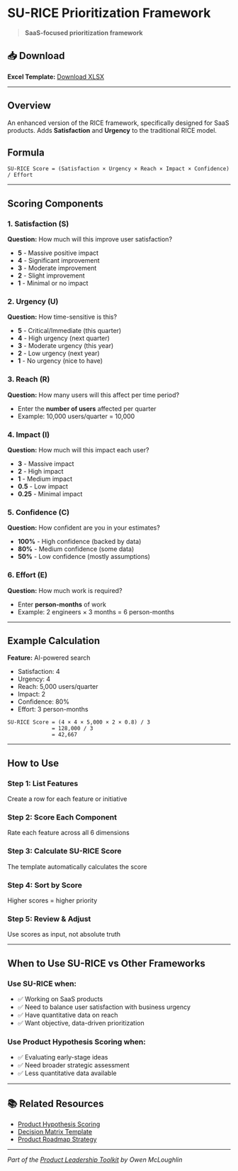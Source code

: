 # SU-RICE Prioritization Framework

> **SaaS-focused prioritization framework**

## 📥 Download

**Excel Template:** [Download XLSX](https://res.cloudinary.com/dimqqmfx6/raw/upload/v1759549640/su-rice-prioritization_wok31z.xlsx)

---

## Overview

An enhanced version of the RICE framework, specifically designed for SaaS products. Adds **Satisfaction** and **Urgency** to the traditional RICE model.

## Formula

```
SU-RICE Score = (Satisfaction × Urgency × Reach × Impact × Confidence) / Effort
```

---

## Scoring Components

### 1. Satisfaction (S)
**Question:** How much will this improve user satisfaction?

- **5** - Massive positive impact
- **4** - Significant improvement
- **3** - Moderate improvement
- **2** - Slight improvement
- **1** - Minimal or no impact

### 2. Urgency (U)
**Question:** How time-sensitive is this?

- **5** - Critical/Immediate (this quarter)
- **4** - High urgency (next quarter)
- **3** - Moderate urgency (this year)
- **2** - Low urgency (next year)
- **1** - No urgency (nice to have)

### 3. Reach (R)
**Question:** How many users will this affect per time period?

- Enter the **number of users** affected per quarter
- Example: 10,000 users/quarter = 10,000

### 4. Impact (I)
**Question:** How much will this impact each user?

- **3** - Massive impact
- **2** - High impact
- **1** - Medium impact
- **0.5** - Low impact
- **0.25** - Minimal impact

### 5. Confidence (C)
**Question:** How confident are you in your estimates?

- **100%** - High confidence (backed by data)
- **80%** - Medium confidence (some data)
- **50%** - Low confidence (mostly assumptions)

### 6. Effort (E)
**Question:** How much work is required?

- Enter **person-months** of work
- Example: 2 engineers × 3 months = 6 person-months

---

## Example Calculation

**Feature:** AI-powered search
- Satisfaction: 4
- Urgency: 4
- Reach: 5,000 users/quarter
- Impact: 2
- Confidence: 80%
- Effort: 3 person-months

```
SU-RICE Score = (4 × 4 × 5,000 × 2 × 0.8) / 3
              = 128,000 / 3
              = 42,667
```

---

## How to Use

### Step 1: List Features
Create a row for each feature or initiative

### Step 2: Score Each Component
Rate each feature across all 6 dimensions

### Step 3: Calculate SU-RICE Score
The template automatically calculates the score

### Step 4: Sort by Score
Higher scores = higher priority

### Step 5: Review & Adjust
Use scores as input, not absolute truth

---

## When to Use SU-RICE vs Other Frameworks

### Use SU-RICE when:
- ✅ Working on SaaS products
- ✅ Need to balance user satisfaction with business urgency
- ✅ Have quantitative data on reach
- ✅ Want objective, data-driven prioritization

### Use Product Hypothesis Scoring when:
- ✅ Evaluating early-stage ideas
- ✅ Need broader strategic assessment
- ✅ Less quantitative data available

---

## 📚 Related Resources

- [Product Hypothesis Scoring](./product-hypothesis-scoring.xlsx)
- [Decision Matrix Template](./decision-matrix-template.xlsx)
- [Product Roadmap Strategy](../01-product-strategy/)

---

*Part of the [Product Leadership Toolkit](https://github.com/yourmclovin/product-leadership-toolkit) by Owen McLoughlin*